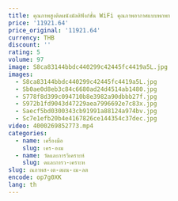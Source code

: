 ```yaml
---
title: คุณภาพสูงติดผนังมัลติฟังก์ชั่น WiFi คุณภาพอากาศแบบพกพา
price: '11921.64'
price_original: '11921.64'
currency: THB
discount: ''
rating: 5
volume: 97
image: S8ca83144bbdc440299c42445fc4419a5L.jpg
images:
  - S8ca83144bbdc440299c42445fc4419a5L.jpg
  - Sb0ae0d8eb3c84c6680ad24d4514ab1480.jpg
  - S778f8d399c094710b8e3982a90dbbb27f.jpg
  - S972b1fd9043d47229aea7996692e7c83x.jpg
  - Saecf5bd0300343cb91991a88124a974bv.jpg
  - Sc7e1efb20b4e4167826ce144354c37dec.jpg
video: 4000269852773.mp4
categories:
  - name: เครื่องมือ
    slug: เคร-องม
  - name: วัดและการวิเคราะห์
    slug: ดและการว-เคราะห
slug: ณภาพส-งต-ดผน-งม-ลต
encode: op7g0XK
lang: th
---
```

  
